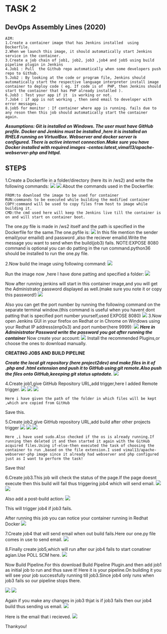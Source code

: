 # TASK 2
## DevOps Assembly Lines (2020)

```
AIM:
1.Create a container image that has Jenkins installed  using Dockerfile.
2.When we launch this image, it should automatically start Jenkins service in the container.
3.Create a job chain of job1, job2, job3 ,job4 and job5 using build pipeline plugin in Jenkins 
4.Job1 : Pull  the Github repo automatically when some developers push repo to Github.
5.Job2 : By looking at the code or program file, Jenkins should automatically start the respective language interpreter install image container to deploy code ( eg. If code is of  PHP, then Jenkins should start the container that has PHP already installed ).
6.Job3 : Test your app if it  is working or not.
7.Job4 : if app is not working , then send email to developer with error messages.
8.job5 for monitor : If container where app is running. fails due to any reson then this job should automatically start the container again.
```
***Assumptions: Git is installed on Windows. The user must have GitHub profile. Docker and Jenkins must be installed ,here it is installed on RHEL8 running on VirtualBox. Webserver and docker server is configured. There is active internet connection.Make sure you have Docker installed with required images -centos:latest,vimal13/apache-webserver-php and httpd.***
## STEPS
1.Create  a Dockerfile in a folder/directory (here its in /ws2) and write the following commands:
![](git/oo1.PNG)
![](git/oo2.PNG)
About the commands used in the Dockerfile:
```
FROM:to download the image to be used for container
RUN:commands to be executed while building the modified container
COPY:command will be used to copy files from host to image while building it.
CMD:the cmd used here will keep the Jenkins live till the container is on and will start on container boot.
```
The one.py file is made in /ws2 itself and the path is specified in the Dockerfile for the same.The one.pyfile is:
![](git/003.PNG)
In this file mention the sender email(your emailid) and password ,also the reciever emailid.Write the message you want to send when the build(job3) fails.
NOTE:EXPOSE 8080 command is optional you can do patting in the run command.python36 should be installed to run the one.py file.

2.Now build the image using following command:
![](git/o1.PNG)

Run the image now ,here I have done patting and specified a folder:
![](git/o2.PNG)

Now after running jenkins will start in this container image,and you will get the Administrator password displayed as well.(make sure you note it or copy this password!)
![](git/005.PNG)

Also you can get the port number by running the following command on the separate terminal window.(this command is useful when you havent dont patting that is specified port number yourself,used EXPOSE 8080)
![](git/o3.PNG)
3.Now open Jenkins GUI in your firefox on Redhat or in Chrome on Windows using your Redhat IP address(enp0s3) and port number(here 9999):
![](git/o4.PNG)
***Here in Administrator Password write the password you got after running the container***
Now create your account:
![](git/05.PNG)
Install the recommended Plugins,or choose the ones to download manually.

**CREATING JOBS AND BUILD PIPELINE**

***Create the local git repository (here project2dev) and make files in it of .php and .html extension and push it to GitHub using git remote.Also push the files onto GitHub,keeeping git status uptodate.***
![](git/first.PNG)

4.Create job1,give GitHub Repository URL,add trigger,here I added Remote trigger.
![](git/o6.PNG)
![](git/o7.PNG)
![](git/o8.PNG)
```
Here i have given the path of the folder in which files will be kept ,which are copied from GitHub
```
Save this.

5.Create job2,give GitHub repository URL,add build after other projects trigger
![](git/o9.PNG)
![](git/o10.PNG)
![](git/o11.PNG)
```
Here ,i have used sudo.Also checked if the os is already running.If running then deleted it and then started it again with the GitHub acquired files.Using if-else-then executed the task of choosing the container to run ,based on the file extension.I used vimal13/apache-webserver-php image since it already had webserver and php configured just as I want to perform the task!
```
Save this!

6.Create job3.This job will check the status of the page.If the page doesnt execute then this build will fail thus triggering job4 which will send email.
![](git/o12.PNG)
![](git/o13.PNG)

Also add a post-build action:
![](git/o15b.PNG)

This will trigger job4 if job3 fails.

After running this job you can notice your container running in Redhat Docker
![](git/o14.PNG)

7.Create job4 that will send email when out build fails.Here our one.py file comes in use to send email.
![](git/o15.PNG)

8.Finally create job5,which will run after our job4 fails to start conatiner agian.Use POLL SCM here.
![](git/o16.PNG)

Now Build Pipeline.For this download Build Pipeline Plugin.and then add job1 as initial job to run and thus save it!
Here it is your pipeline.On building it you will see your job successfully running till job3.Since job4 only runs when job3 fails so our pipeline stops there.

![](git/stable.PNG)
![](git/Webpage.PNG)

Again if you make any changes in job3 thjat is if job3 fails then our job4 build thus sending us email.
![](git/last.PNG)

Here is the email that i recieved.
![](git/email.PNG)

Thankyou!


